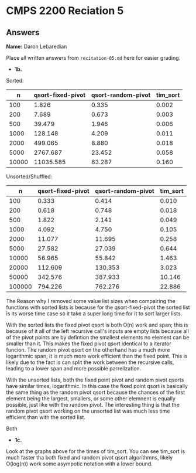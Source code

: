 # CMPS 2200 Reciation 5
## Answers

**Name:** Daron Lebaredian

Place all written answers from `recitation-05.md` here for easier grading.







- **1b.**


Sorted:

|     n |   qsort-fixed-pivot |   qsort-random-pivot |   tim_sort |
|-------|---------------------|----------------------|------------|
|   100 |               1.826 |                0.335 |      0.002 |
|   200 |               7.689 |                0.673 |      0.003 |
|   500 |              39.479 |                1.946 |      0.006 |
|  1000 |             128.148 |                4.209 |      0.011 |
|  2000 |             499.065 |                8.880 |      0.018 |
|  5000 |            2767.687 |               23.452 |      0.058 |
| 10000 |           11035.585 |               63.287 |      0.160 |

Unsorted/Shuffled:

|      n |   qsort-fixed-pivot |   qsort-random-pivot |   tim_sort |
|--------|---------------------|----------------------|------------|
|    100 |               0.333 |                0.414 |      0.010 |
|    200 |               0.618 |                0.748 |      0.018 |
|    500 |               1.822 |                2.141 |      0.049 |
|   1000 |               4.092 |                4.750 |      0.105 |
|   2000 |              11.077 |               11.695 |      0.258 |
|   5000 |              27.582 |               27.039 |      0.644 |
|  10000 |              56.965 |               55.842 |      1.463 |
|  20000 |             112.609 |              130.353 |      3.023 |
|  50000 |             342.576 |              387.933 |     10.146 |
| 100000 |             794.226 |              762.276 |     22.886 |

The Reason why I removed some value list sizes when compairing the functions with sorted lists is because for the qsort-fixed-pivot the sorted list is its worse time case so it take a super long time for it to sort larger lists.

With the sorted lists the fixed pivot qsort is both O(n) work and span; this is because of it all of the left recursive call's inputs are empty lists because all of the pivot points are by defintion the smallest elements no element can be smaller than it. This makes the fixed pivot qsort identical to a iterator funcion. The random pivot qsort on the otherhand has a much more logarithmic span; it is much more work efficient than the fixed point. This is likely due to the fact is can split the work between the recursive calls, leading to a lower span and more possible parrelization.

With the unsorted lists, both the fixed point pivot and random pivot qsorts have similar times, logarithmic. In this case the fixed point qsort is basically the same thing as the random pivot qsort because the chances of the first element being the largest, smallers, or some other elemnent is equally possible, just like with the random pivot. The interesting thing is that the random pivot qsort working on the unsorted list was much less time efficient than with the sorted list. 

Both 

- **1c.**

Look at the graphs above for the times of tim_sort. You can see tim_sort is much faster tha both fixed and random pivot qsort algorithmns, likely O(log(n)) work some asympotic notation with a lower bound.


